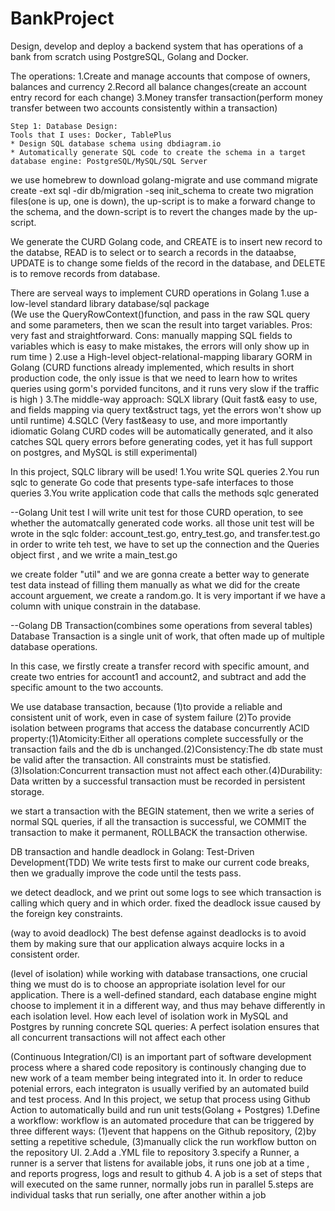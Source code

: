 # BankProject
Design, develop and deploy a backend system that has operations of a bank from scratch using PostgreSQL, Golang and Docker.


The operations:
    1.Create and manage accounts that compose of owners, balances and currency
    2.Record all balance changes(create an account entry record for each change)
    3.Money transfer transaction(perform money transfer between two accounts consistently within a transaction)
  
 
    Step 1: Database Design:
    Tools that I uses: Docker, TablePlus
    * Design SQL database schema using dbdiagram.io
    * Automatically generate SQL code to create the schema in a target database engine: PostgreSQL/MySQL/SQL Server

we use homebrew to download golang-migrate and use command     migrate create -ext sql -dir db/migration -seq init_schema   to create two migration files(one is up, one is down), the up-script is to make a forward change to the schema, and the down-script is to revert the changes made by the up-script.

We generate the CURD Golang code, and CREATE is to insert new record to the databse, READ is to select or to search a records in the dataabse, UPDATE is to change some fields of the record in the database, and DELETE is to remove records from database.

There are serveal ways to implement CURD operations in Golang
1.use a low-level standard library database/sql package  
(We use the QueryRowContext()function, and pass in the raw SQL query and some parameters, then we scan the result into target variables. Pros: very fast and straightforward. Cons: manually mapping SQL fields to variables which is easy to make mistakes, the errors will only show up in rum time )
2.use a High-level object-relational-mapping libarary GORM in Golang
(CURD functions already implemented, which results in short production code, the only issue is that we need to learn how to writes queries using gorm's porvided funcitons, and it runs very slow if the traffic is high )
3.The middle-way approach: SQLX library
(Quit fast& easy to use, and fields mapping via query text&struct tags, yet the errors won't show up until runtime)
4.SQLC
(Very fast&easy to use, and more importantly idiomatic Golang CURD codes will be automatically generated, and it also catches SQL query errors before generating codes, yet it has full support on postgres, and MySQL is still experimental)




In this project, SQLC library will be used! 
1.You write SQL queries
2.You run sqlc to generate Go code that presents type-safe interfaces to those queries
3.You write application code that calls the methods sqlc generated




--Golang Unit test
I will write unit test for those CURD operation, to see whether the automatcally generated code works.
all those unit test will be wrote in the sqlc folder: account_test.go, entry_test.go, and transfer.test.go
in order to write teh test, we have to set up the connection and the Queries object first , and we write a main_test.go

we create folder "util" and we are gonna create a better way to generate test data instead of filling them manually as what we did for the create account arguement, we create a random.go. It is very important if we have a column with unique constrain in the database.




--Golang DB Transaction(combines some operations from several tables)
Database Transaction is a single unit of work, that often made up of multiple database operations.

In this case, we firstly create a transfer record with specific amount, and create two entries for account1 and account2, and subtract and add the specific amount to the two accounts.

We use database transaction, because (1)to provide a reliable and consistent unit of work, even in case of system failure (2)To provide isolation between programs that access the database concurrently
ACID property:(1)Atomicity:Either all operations complete successfully or the transaction fails and the db is unchanged.(2)Consistency:The db state must be valid after the transaction. All constraints must be statisfied. (3)Isolation:Concurrent transaction must not affect each other.(4)Durability: Data written by a successful transaction must be recorded in persistent storage.

we start a transaction with the BEGIN statement, then we write a series of normal SQL queries, if all the transaction is successful, we COMMIT the transaction to make it permanent, ROLLBACK the transaction otherwise.

DB transaction and handle deadlock in Golang: Test-Driven Development(TDD)
We write tests first to make our current code breaks, then we gradually improve the code until the tests pass.

we detect deadlock, and we print out some logs to see which transaction is calling which query and in which order. fixed the deadlock issue caused by the foreign key constraints.

(way to avoid deadlock)
The best defense against deadlocks is to avoid them by making sure that our application always acquire locks in a consistent order.

(level of isolation)
while working with database transactions, one crucial thing we must do is to choose an appropriate isolation level for our application. There is a well-defined standard, each database engine might choose to implement it in a different way, and thus may behave differently in each isolation level. How each level of isolation work in MySQL and Postgres by running concrete SQL queries: A perfect isolation ensures that all concurrent transactions will not affect each other 

(Continuous Integration/CI)
is an important part of software development process where a shared code repository is continously changing due to new work of a team member being integrated into it. In order to reduce potenial errors, each integraton is usually verified by an automated build and test process. And In this project, we setup that process using Github Action to automatically build and run unit tests(Golang + Postgres)
1.Define a workflow: workflow is an automated procedure that can be triggered by three different ways: (1)event that happens on the Github repository, (2)by setting a repetitive schedule, (3)manually click the run workflow button on the repository UI.
2.Add a .YML file to repository
3.specify a Runner, a runner is a server that listens for available jobs, it runs one job at a time , and reports progress, logs and result to github
4. A job is a set of steps that will executed on the same runner, normally jobs run in parallel
5.steps are individual tasks that run serially, one after another within a job
